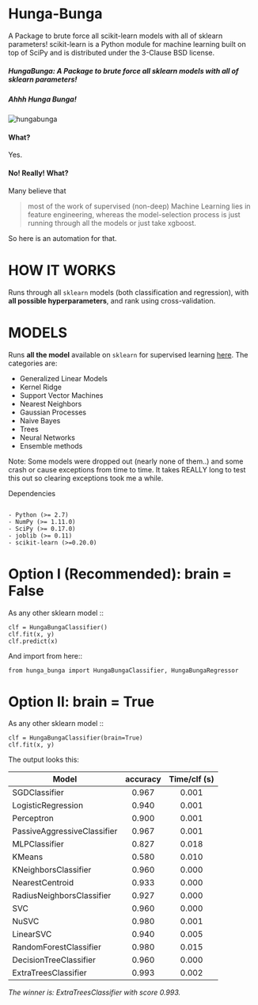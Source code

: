

Hunga-Bunga
============

A Package to brute force all scikit-learn models with all of sklearn parameters!
scikit-learn is a Python module for machine learning built on top of SciPy and is distributed under the 3-Clause BSD license.

##### HungaBunga: A Package to brute force all sklearn models with all of sklearn parameters!
##### Ahhh Hunga Bunga!

![hungabunga](https://github.com/ypeleg/HungaBunga/blob/master/HungaBunga.png?raw=true)



#### What?
Yes.

#### No! Really! What?
Many believe that

> most of the work of supervised (non-deep) Machine Learning lies in feature engineering, whereas the model-selection process is just running through all the models or just take xgboost.

So here is an automation for that.

# HOW IT WORKS
Runs through all `sklearn` models (both classification and regression), with **all possible hyperparameters**, and rank using cross-validation.

# MODELS
Runs **all the model** available on `sklearn` for supervised learning [here](http://scikit-learn.org/stable/supervised_learning.html). The categories are:

* Generalized Linear Models
* Kernel Ridge
* Support Vector Machines
* Nearest Neighbors
* Gaussian Processes
* Naive Bayes
* Trees
* Neural Networks
* Ensemble methods

Note: Some models were dropped out (nearly none of them..) and some crash or cause exceptions from time to time. It takes REALLY long to test this out so clearing exceptions took me a while.


Dependencies
~~~~~~~~~~~~

- Python (>= 2.7)
- NumPy (>= 1.11.0)
- SciPy (>= 0.17.0)
- joblib (>= 0.11)
- scikit-learn (>=0.20.0)

~~~~~~~~~~~~



Option I (Recommended): brain = False
=================

As any other sklearn model ::

    clf = HungaBungaClassifier()
    clf.fit(x, y)
    clf.predict(x)

And import from here::

    from hunga_bunga import HungaBungaClassifier, HungaBungaRegressor


Option II: brain = True
=================

As any other sklearn model ::

    clf = HungaBungaClassifier(brain=True)
    clf.fit(x, y)


The output looks this:

| Model                       |  accuracy     |  Time/clf (s)|
|---------------------------- |:-------------:|:-------------:|
|SGDClassifier                |     0.967     |      0.001   |
|LogisticRegression           |     0.940      |      0.001   |
|Perceptron                   |     0.900       |      0.001   |
|PassiveAggressiveClassifier  |     0.967     |      0.001   |
|MLPClassifier                |     0.827     |      0.018   |
|KMeans                       |     0.580      |      0.010    |
|KNeighborsClassifier         |     0.960      |      0.000       |
|NearestCentroid              |     0.933     |      0.000       |
|RadiusNeighborsClassifier    |     0.927     |      0.000       |
|SVC                          |     0.960      |      0.000       |
|NuSVC                        |     0.980      |      0.001   |
|LinearSVC                    |     0.940      |      0.005   |
|RandomForestClassifier       |     0.980      |      0.015   |
|DecisionTreeClassifier       |     0.960      |      0.000       |
|ExtraTreesClassifier         |     0.993     |      0.002   |

*The winner is: ExtraTreesClassifier with score 0.993.*

